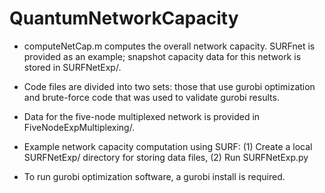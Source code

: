 # QuantumNetworkCapacity

- computeNetCap.m computes the overall network capacity. SURFnet is provided as an example; snapshot capacity data for this network is stored in SURFNetExp/. 

- Code files are divided into two sets: those that use gurobi optimization and brute-force code that was used to validate gurobi results.

- Data for the five-node multiplexed network is provided in FiveNodeExpMultiplexing/.

- Example network capacity computation using SURF:
  (1) Create a local SURFNetExp/ directory for storing data files,
  (2) Run SURFNetExp.py

- To run gurobi optimization software, a gurobi install is required.

